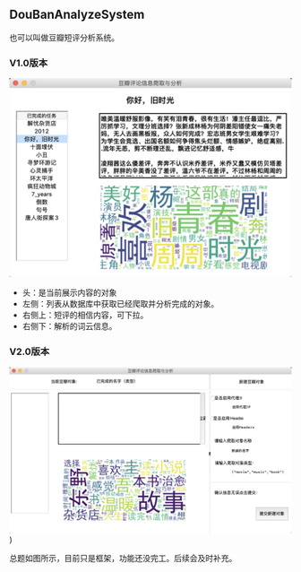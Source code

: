 ## DouBanAnalyzeSystem
也可以叫做豆瓣短评分析系统。

### V1.0版本
![](./readme/win_v1_0.png)
- 头：是当前展示内容的对象
- 左侧：列表从数据库中获取已经爬取并分析完成的对象。
- 右侧上：短评的相信内容，可下拉。
- 右侧下：解析的词云信息。

### V2.0版本
![](./readme/win_v2_0.png))

总题如图所示，目前只是框架，功能还没完工。后续会及时补充。

